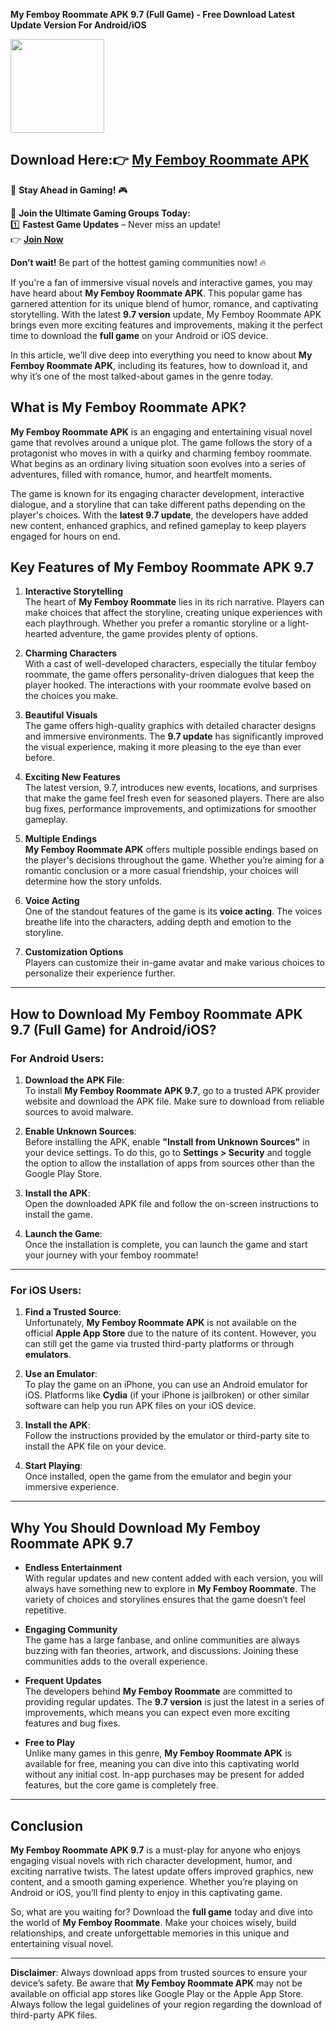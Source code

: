 **My Femboy Roommate APK 9.7 (Full Game) - Free Download Latest Update Version For Android/iOS**

<img src="https://github.com/user-attachments/assets/5ba43a0a-02cf-4143-8a01-f3903d6febbf" width="150" />

## Download Here:👉 [My Femboy Roommate APK](https://apkbros.com/my-femboy-roommate-apk/) 
🚀 **Stay Ahead in Gaming!** 🎮

📢 **Join the Ultimate Gaming Groups Today:**  
1️⃣ **Fastest Game Updates** – Never miss an update!  
👉 [**Join Now**](https://t.me/apkbros_official)

**Don’t wait!** Be part of the hottest gaming communities now! 🔥

If you're a fan of immersive visual novels and interactive games, you may have heard about **My Femboy Roommate APK**. This popular game has garnered attention for its unique blend of humor, romance, and captivating storytelling. With the latest **9.7 version** update, My Femboy Roommate APK brings even more exciting features and improvements, making it the perfect time to download the **full game** on your Android or iOS device.

In this article, we’ll dive deep into everything you need to know about **My Femboy Roommate APK**, including its features, how to download it, and why it’s one of the most talked-about games in the genre today.

## What is My Femboy Roommate APK?

**My Femboy Roommate APK** is an engaging and entertaining visual novel game that revolves around a unique plot. The game follows the story of a protagonist who moves in with a quirky and charming femboy roommate. What begins as an ordinary living situation soon evolves into a series of adventures, filled with romance, humor, and heartfelt moments.

The game is known for its engaging character development, interactive dialogue, and a storyline that can take different paths depending on the player's choices. With the **latest 9.7 update**, the developers have added new content, enhanced graphics, and refined gameplay to keep players engaged for hours on end.

## Key Features of My Femboy Roommate APK 9.7

1. **Interactive Storytelling**  
   The heart of **My Femboy Roommate** lies in its rich narrative. Players can make choices that affect the storyline, creating unique experiences with each playthrough. Whether you prefer a romantic storyline or a light-hearted adventure, the game provides plenty of options.

2. **Charming Characters**  
   With a cast of well-developed characters, especially the titular femboy roommate, the game offers personality-driven dialogues that keep the player hooked. The interactions with your roommate evolve based on the choices you make.

3. **Beautiful Visuals**  
   The game offers high-quality graphics with detailed character designs and immersive environments. The **9.7 update** has significantly improved the visual experience, making it more pleasing to the eye than ever before.

4. **Exciting New Features**  
   The latest version, 9.7, introduces new events, locations, and surprises that make the game feel fresh even for seasoned players. There are also bug fixes, performance improvements, and optimizations for smoother gameplay.

5. **Multiple Endings**  
   **My Femboy Roommate APK** offers multiple possible endings based on the player's decisions throughout the game. Whether you’re aiming for a romantic conclusion or a more casual friendship, your choices will determine how the story unfolds.

6. **Voice Acting**  
   One of the standout features of the game is its **voice acting**. The voices breathe life into the characters, adding depth and emotion to the storyline.

7. **Customization Options**  
   Players can customize their in-game avatar and make various choices to personalize their experience further.

---

## How to Download My Femboy Roommate APK 9.7 (Full Game) for Android/iOS?

### For Android Users:
1. **Download the APK File**:  
   To install **My Femboy Roommate APK 9.7**, go to a trusted APK provider website and download the APK file. Make sure to download from reliable sources to avoid malware.

2. **Enable Unknown Sources**:  
   Before installing the APK, enable **"Install from Unknown Sources"** in your device settings. To do this, go to **Settings > Security** and toggle the option to allow the installation of apps from sources other than the Google Play Store.

3. **Install the APK**:  
   Open the downloaded APK file and follow the on-screen instructions to install the game.

4. **Launch the Game**:  
   Once the installation is complete, you can launch the game and start your journey with your femboy roommate!

---

### For iOS Users:
1. **Find a Trusted Source**:  
   Unfortunately, **My Femboy Roommate APK** is not available on the official **Apple App Store** due to the nature of its content. However, you can still get the game via trusted third-party platforms or through **emulators**.

2. **Use an Emulator**:  
   To play the game on an iPhone, you can use an Android emulator for iOS. Platforms like **Cydia** (if your iPhone is jailbroken) or other similar software can help you run APK files on your iOS device.

3. **Install the APK**:  
   Follow the instructions provided by the emulator or third-party site to install the APK file on your device.

4. **Start Playing**:  
   Once installed, open the game from the emulator and begin your immersive experience.

---

## Why You Should Download My Femboy Roommate APK 9.7

- **Endless Entertainment**  
   With regular updates and new content added with each version, you will always have something new to explore in **My Femboy Roommate**. The variety of choices and storylines ensures that the game doesn’t feel repetitive.

- **Engaging Community**  
   The game has a large fanbase, and online communities are always buzzing with fan theories, artwork, and discussions. Joining these communities adds to the overall experience.

- **Frequent Updates**  
   The developers behind **My Femboy Roommate** are committed to providing regular updates. The **9.7 version** is just the latest in a series of improvements, which means you can expect even more exciting features and bug fixes.

- **Free to Play**  
   Unlike many games in this genre, **My Femboy Roommate APK** is available for free, meaning you can dive into this captivating world without any initial cost. In-app purchases may be present for added features, but the core game is completely free.

---

## Conclusion

**My Femboy Roommate APK 9.7** is a must-play for anyone who enjoys engaging visual novels with rich character development, humor, and exciting narrative twists. The latest update offers improved graphics, new content, and a smooth gaming experience. Whether you’re playing on Android or iOS, you’ll find plenty to enjoy in this captivating game.

So, what are you waiting for? Download the **full game** today and dive into the world of **My Femboy Roommate**. Make your choices wisely, build relationships, and create unforgettable memories in this unique and entertaining visual novel.

---

**Disclaimer**: Always download apps from trusted sources to ensure your device’s safety. Be aware that **My Femboy Roommate APK** may not be available on official app stores like Google Play or the Apple App Store. Always follow the legal guidelines of your region regarding the download of third-party APK files.
